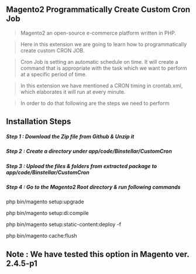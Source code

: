 ## Magento2 Programmatically Create Custom Cron Job

> Magento2 an open-source e-commerce platform written in PHP.

> Here in this extension we are going to learn how to programmatically create custom CRON JOB.

> Cron Job is setting an automatic schedule on time. It will create a command that is appropriate with the task which we want to perform at a specific period of time.

> In this extension we have mentioned a CRON timing in crontab.xml, which elaborates it will run at every minute.

> In order to do that following are the steps we need to perform


## Installation Steps

##### Step 1 : Download the Zip file from Github & Unzip it
##### Step 2 : Create a directory under app/code/Binstellar/CustomCron
##### Step 3 : Upload the files & folders from extracted package to app/code/Binstellar/CustomCron
##### Step 4 : Go to the Magento2 Root directory & run following commands

php bin/magento setup:upgrade

php bin/magento setup:di:compile

php bin/magento setup:static-content:deploy -f

php bin/magento cache:flush


## Note : We have tested this option in Magento ver. 2.4.5-p1